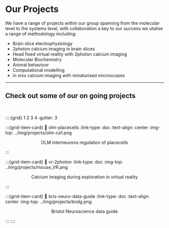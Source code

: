 # Our Projects

We have a range of projects within our group spanning from the molecular level to the systems level, with collaboration a key to our success
we utalise a range of methodology including:
- Brain slice electrophysiology 
- 2photon calcium imaging in brain slices
- Head fixed virtual reality with 2photon calcium imaging 
- Molecular Biochemistry 
- Animal behavioor
- Computational modelling 
- in vivo calcium imaging with minaturised microscopes

---

## Check out some of our on going projects

&nbsp;

::::{grid} 1 2 3 4
:gutter: 3

:::{grid-item-card}
:link: olm-placecells
:link-type: doc
:text-align: center
:img-top: ../img/projects/olm-ca1.png

<p style='text-align: center;'> OLM interneurons regulation of placecells </p> 

:::

:::{grid-item-card}
:link: vr-2photon
:link-type: doc
:img-top: ../img/projects/mouse_VR.png
<p style='text-align: center;'> Calcium imaging during exploration in virtual reality </p> 
:::

:::{grid-item-card}
:link: bris-neuro-data-guide
:link-type: doc
:text-align: center
:img-top: ../img/projects/bndg.png

<p style='text-align: center;'> Bristol Neuroscience data guide </p>
:::
::::


